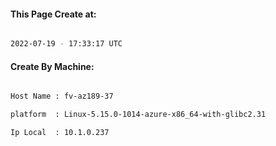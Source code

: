 
   
#### This Page Create at:

```bash

2022-07-19 - 17:33:17 UTC

```

#### Create By Machine:

```bash

Host Name : fv-az189-37

platform  : Linux-5.15.0-1014-azure-x86_64-with-glibc2.31

Ip Local  : 10.1.0.237

```

